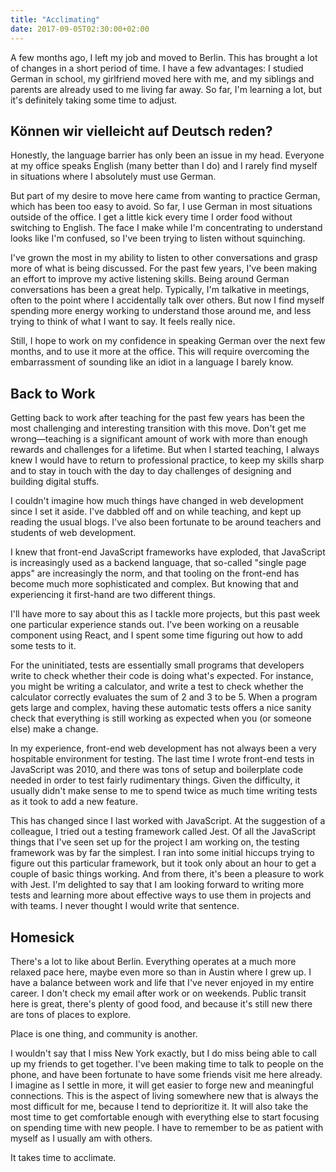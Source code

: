 ```yaml
---
title: "Acclimating"
date: 2017-09-05T02:30:00+02:00
---
```


A few months ago, I left my job and moved to Berlin. This has brought a lot of changes in a short period of time. I have a few advantages: I studied German in school, my girlfriend moved here with me, and my siblings and parents are already used to me living far away. So far, I'm learning a lot, but it's definitely taking some time to adjust.

## Können wir vielleicht auf Deutsch reden?

Honestly, the language barrier has only been an issue in my head. Everyone at my office speaks English (many better than I do) and I rarely find myself in situations where I absolutely must use German.

But part of my desire to move here came from wanting to practice German, which has been too easy to avoid. So far, I use German in most situations outside of the office. I get a little kick every time I order food without switching to English. The face I make while I'm concentrating to understand looks like I'm confused, so I've been trying to listen without squinching.

I've grown the most in my ability to listen to other conversations and grasp more of what is being discussed. For the past few years, I've been making an effort to improve my active listening skills. Being around German conversations has been a great help. Typically, I'm talkative in meetings, often to the point where I accidentally talk over others. But now I find myself spending more energy working to understand those around me, and less trying to think of what I want to say. It feels really nice.

Still, I hope to work on my confidence in speaking German over the next few months, and to use it more at the office. This will require overcoming the embarrassment of sounding like an idiot in a language I barely know.

## Back to Work

Getting back to work after teaching for the past few years has been the most challenging and interesting transition with this move. Don't get me wrong—teaching is a significant amount of work with more than enough rewards and challenges for a lifetime. But when I started teaching, I always knew I would have to return to professional practice, to keep my skills sharp and to stay in touch with the day to day challenges of designing and building digital stuffs.

I couldn't imagine how much things have changed in web development since I set it aside. I've dabbled off and on while teaching, and kept up reading the usual blogs. I've also been fortunate to be around teachers and students of web development.

I knew that front-end JavaScript frameworks have exploded, that JavaScript is increasingly used as a backend language, that so-called "single page apps" are increasingly the norm, and that tooling on the front-end has become much more sophisticated and complex. But knowing that and experiencing it first-hand are two different things.

I'll have more to say about this as I tackle more projects, but this past week one particular experience stands out. I've been working on a reusable component using React, and I spent some time figuring out how to add some tests to it.

For the uninitiated, tests are essentially small programs that developers write to check whether their code is doing what's expected. For instance, you might be writing a calculator, and write a test to check whether the calculator correctly evaluates the sum of 2 and 3 to be 5. When a program gets large and complex, having these automatic tests offers a nice sanity check that everything is still working as expected when you (or someone else) make a change.

In my experience, front-end web development has not always been a very hospitable environment for testing. The last time I wrote front-end tests in JavaScript was 2010, and there was tons of setup and boilerplate code needed in order to test fairly rudimentary things. Given the difficulty, it usually didn't make sense to me to spend twice as much time writing tests as it took to add a new feature.

This has changed since I last worked with JavaScript. At the suggestion of a colleague, I tried out a testing framework called Jest. Of all the JavaScript things that I've seen set up for the project I am working on, the testing framework was by far the simplest. I ran into some initial hiccups trying to figure out this particular framework, but it took only about an hour to get a couple of basic things working. And from there, it's been a pleasure to work with Jest. I'm delighted to say that I am looking forward to writing more tests and learning more about effective ways to use them in projects and with teams. I never thought I would write that sentence.

## Homesick

There's a lot to like about Berlin. Everything operates at a much more relaxed pace here, maybe even more so than in Austin where I grew up. I have a balance between work and life that I've never enjoyed in my entire career. I don't check my email after work or on weekends. Public transit here is great, there's plenty of good food, and because it's still new there are tons of places to explore.

Place is one thing, and community is another.

I wouldn't say that I miss New York exactly, but I do miss being able to call up my friends to get together. I've been making time to talk to people on the phone, and have been fortunate to have some friends visit me here already. I imagine as I settle in more, it will get easier to forge new and meaningful connections. This is the aspect of living somewhere new that is always the most difficult for me, because I tend to deprioritize it. It will also take the most time to get comfortable enough with everything else to start focusing on spending time with new people. I have to remember to be as patient with myself as I usually am with others.

It takes time to acclimate.
